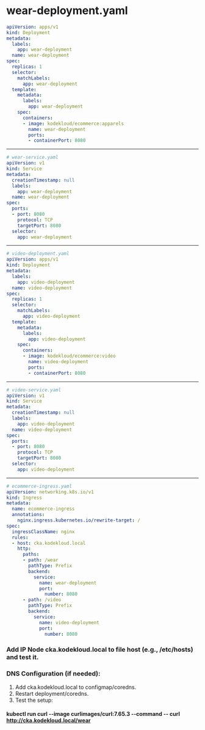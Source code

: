 # wear-deployment.yaml
```yaml
apiVersion: apps/v1
kind: Deployment
metadata:
  labels:
    app: wear-deployment
  name: wear-deployment
spec:
  replicas: 1
  selector:
    matchLabels:
      app: wear-deployment
  template:
    metadata:
      labels:
        app: wear-deployment
    spec:
      containers:
      - image: kodekloud/ecommerce:apparels
        name: wear-deployment
        ports:
        - containerPort: 8080
```
---

```yaml
# wear-service.yaml
apiVersion: v1
kind: Service
metadata:
  creationTimestamp: null
  labels:
    app: wear-deployment
  name: wear-deployment
spec:
  ports:
  - port: 8080
    protocol: TCP
    targetPort: 8080
  selector:
    app: wear-deployment
```
---
```yaml
# video-deployment.yaml
apiVersion: apps/v1
kind: Deployment
metadata:
  labels:
    app: video-deployment
  name: video-deployment
spec:
  replicas: 1
  selector:
    matchLabels:
      app: video-deployment
  template:
    metadata:
      labels:
        app: video-deployment
    spec:
      containers:
      - image: kodekloud/ecommerce:video
        name: video-deployment
        ports:
        - containerPort: 8080
```
---
```yaml
# video-service.yaml
apiVersion: v1
kind: Service
metadata:
  creationTimestamp: null
  labels:
    app: video-deployment
  name: video-deployment
spec:
  ports:
  - port: 8080
    protocol: TCP
    targetPort: 8080
  selector:
    app: video-deployment
```
---
```yaml
# ecommerce-ingress.yaml
apiVersion: networking.k8s.io/v1
kind: Ingress
metadata:
  name: ecommerce-ingress
  annotations:
    nginx.ingress.kubernetes.io/rewrite-target: /
spec:
  ingressClassName: nginx
  rules:
  - host: cka.kodekloud.local
    http:
      paths:
      - path: /wear
        pathType: Prefix
        backend:
          service:
            name: wear-deployment
            port:
              number: 8080
      - path: /video
        pathType: Prefix
        backend:
          service:
            name: video-deployment
            port:
              number: 8080
```

### Add IP Node cka.kodekloud.local to file host (e.g., /etc/hosts) and test it.

### DNS Configuration (if needed):
1. Add cka.kodekloud.local to configmap/coredns.
2. Restart deployment/coredns.
3. Test the setup:
####   kubectl run curl --image curlimages/curl:7.65.3 --command -- curl http://cka.kodekloud.local/wear
